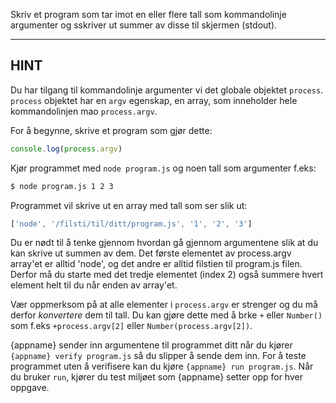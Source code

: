 Skriv et program som tar imot en eller flere tall som kommandolinje argumenter og sskriver ut summer av disse til skjermen (stdout).

----------------------------------------------------------------------
## HINT

Du har tilgang til kommandolinje argumenter vi det globale objektet `process`. `process` objektet har en `argv` egenskap, en array, som inneholder hele kommandolinjen mao `process.argv`.

For å begynne, skrive et program som gjør dette:

```js
console.log(process.argv)
```

Kjør programmet med `node program.js` og noen tall som argumenter f.eks:

```sh
$ node program.js 1 2 3
```

Programmet vil skrive ut en array med tall som ser slik ut:

```js
['node', '/filsti/til/ditt/program.js', '1', '2', '3']
```

Du er nødt til å tenke gjennom hvordan gå gjennom argumentene slik at du kan skrive ut summen av dem. Det første elementet av process.argv array'et er alltid 'node', og det andre er alltid filstien til  program.js filen. Derfor må du starte med det tredje elementet (index 2) også summere hvert element helt til du når enden av array'et.

Vær oppmerksom på at alle elementer i `process.argv` er strenger og du må derfor *konvertere* dem til tall. Du kan gjøre dette med å brke `+` eller `Number()` som f.eks `+process.argv[2]` eller `Number(process.argv[2])`.

{appname} sender inn argumentene til programmet ditt når du kjører `{appname} verify program.js` så du slipper å sende dem inn. For å teste programmet uten å verifisere kan du kjøre `{appname} run program.js`. Når du bruker `run`, kjører du test miljøet som {appname} setter opp for hver oppgave.
